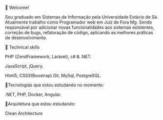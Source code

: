 📌 Welcome!

Sou graduado em Sistemas de Informação pela Universidade Estácio de Sá. Atualmente trabalho como Programador web em Juiz de Fora Mg.
Sendo responsável por adicionar novas funcionalidades aos sistemas existentes, correção de bugs, refatoração de código, aplicando as melhores práticas de desenvolvimento.

🚩 Technical skills

PHP (ZendFramework, Laravel), c# & .NET.

JavaScript, jQuery.

Html5, CSS3(Boostrap)
Git, MySql, PostgreSQL.

🚩Tecnologias que estou estudando no momento:

.NET, PHP, Docker, Angular.
   
🚩Arquitetura que estou estudando:

Clean Architecture
